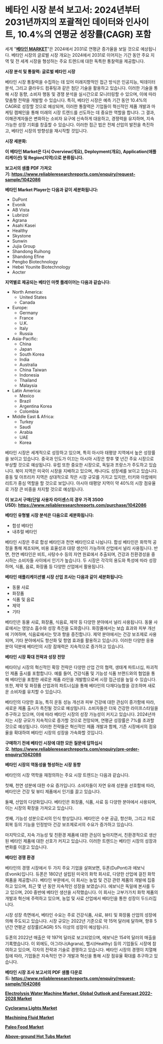 <p><h1>베타인 시장 분석 보고서: 2024년부터 2031년까지의 포괄적인 데이터와 인사이트, 10.4%의 연평균 성장률(CAGR) 포함</h1></p><p>세계 "<strong><a href="https://www.reliableresearchreports.com/betaine-r1042086?utm_campaign=105&utm_medium=8&utm_source=Github&utm_content=ia&utm_term=04122024&utm_id=betaine">베타인 MARKET</a></strong>"은 2024에서 2031로 연평균 증가율을 보일 것으로 예상됩니다. 베타인 시장의 글로벌 시장 개요는 2024에서 2031로 이어지는 기간 동안 주요 지역 및 전 세계 시장을 형성하는 주요 트렌드에 대한 독특한 통찰력을 제공합니다.</p>
<p><strong>시장 분석 및 통찰력: 글로벌 베타인 시장</strong></p>
<p><p>베타인 시장 통찰력을 수집하는 데 있어 미래지향적인 접근 방식은 인공지능, 빅데이터 분석, 그리고 클라우드 컴퓨팅과 같은 첨단 기술을 활용하고 있습니다. 이러한 기술을 통해 시장 동향, 소비자 행동 및 경쟁 분석을 실시간으로 모니터링할 수 있으며, 이에 따라 맞춤형 전략을 개발할 수 있습니다. 특히, 베타인 시장은 예측 기간 동안 10.4%의 CAGR로 성장할 것으로 예상되며, 이러한 통찰력은 기업들이 혁신적인 제품 개발과 마케팅 캠페인을 통해 미래의 시장 트렌드를 선도하는 데 중요한 역할을 합니다. 그 결과, 이해관계자들은 변화하는 소비자 요구에 신속하게 대응하고, 경쟁력을 유지하며, 지속 가능한 성장 기회를 창출할 수 있습니다. 이러한 접근 법은 전체 산업의 발전을 촉진하고, 베타인 시장의 방향성을 재시작할 것입니다.</p><a href="%7CAUTHORITHY_DOMAIN_URL%7C?utm_campaign=105&utm_medium=8&utm_source=Github&utm_content=ia&utm_term=04122024&utm_id=betaine"></a></p>
<p><strong>시장 세분화:</strong></p>
<p><strong>이 베타인 Market은 다시 Overview(개요), Deployment(개요), Application(애플리케이션) 및 Region(지역)으로 분류됩니다.</strong></p>
<p><strong>보고서의 샘플 PDF 가져오기:&nbsp;<a href="https://www.reliableresearchreports.com/enquiry/request-sample/1042086?utm_campaign=105&utm_medium=8&utm_source=Github&utm_content=ia&utm_term=04122024&utm_id=betaine">https://www.reliableresearchreports.com/enquiry/request-sample/1042086</a></strong><strong></strong></p>
<p><strong>베타인 Market Player는 다음과 같이 세분화됩니다:</strong></p>
<p><ul><li>DuPont</li><li>Evonik</li><li>AB Vista</li><li>Lubrizol</li><li>Agrana</li><li>Asahi Kasei</li><li>Healthy</li><li>Skystone</li><li>Sunwin</li><li>Jujia Group</li><li>Shandong Ruihong</li><li>Shandong Efine</li><li>Pengbo Biotechnology</li><li>Hebei Younite Biotechnology</li><li>Aocter</li></ul></p>
<p><strong>지역별로 제공되는 베타인 마켓 플레이어는 다음과 같습니다:</strong></p>
<p><ul>
    <li>
        North America:
        <ul>
            <li>United States</li>
            <li>Canada</li>
        </ul>
    </li>
    <li>
        Europe:
        <ul>
            <li>Germany</li>
            <li>France</li>
            <li>U.K.</li>
            <li>Italy</li>
            <li>Russia</li>
        </ul>
    </li>
    <li>
        Asia-Pacific:
        <ul>
            <li>China</li>
            <li>Japan</li>
            <li>South Korea</li>
            <li>India</li>
            <li>Australia</li>
            <li>China Taiwan</li>
            <li>Indonesia</li>
            <li>Thailand</li>
            <li>Malaysia</li>
        </ul>
    </li>
    <li>
        Latin America:
        <ul>
            <li>Mexico</li>
            <li>Brazil</li>
            <li>Argentina Korea</li>
            <li>Colombia</li>
        </ul>
    </li>
    <li>
        Middle East & Africa:
        <ul>
            <li>Turkey</li>
            <li>Saudi</li>
            <li>Arabia</li>
            <li>UAE</li>
            <li>Korea</li>
        </ul>
    </li>
    </ul></p>
<p><p>베타인 시장은 세계적으로 성장하고 있으며, 특히 아시아 태평양 지역에서 높은 성장률을 보이고 있습니다. 중국과 인도가 이끄는 아시아 시장은 향후 몇 년간 주요 시장으로 부상할 것으로 예상됩니다. 유럽 또한 중요한 시장으로, 독일과 프랑스가 주도하고 있습니다. 북미 지역은 미국이 시장을 지배하고 있으며, 캐나다도 성장세를 보이고 있습니다. 중동 및 아프리카 지역은 상대적으로 작은 시장 규모를 가지고 있지만, 터키와 아랍에미리트가 중심 역할을 할 것으로 보입니다. 아시아 태평양 지역이 약 40%의 시장 점유율로 가장 큰 비중을 차지할 것으로 예상됩니다.</p></p>
<p><strong>이 보고서 구매(단일 사용자 라이센스의 경우 가격 3500 USD):&nbsp;<a href="https://www.reliableresearchreports.com/purchase/1042086?utm_campaign=105&utm_medium=8&utm_source=Github&utm_content=ia&utm_term=04122024&utm_id=betaine">https://www.reliableresearchreports.com/purchase/1042086</a></strong></p>
<p><strong>베타인 유형별 시장 분석은 다음으로 세분화됩니다:</strong></p>
<p><ul><li>합성 베타인</li><li>내추럴 베타인</li></ul></p>
<p><p>베타인 시장은 주로 합성 베타인과 천연 베타인으로 나뉩니다. 합성 베타인은 화학적 공정을 통해 제조되며, 비용 효율성과 대량 생산이 가능하여 산업에서 널리 사용됩니다. 반면, 천연 베타인은 비트, 사탕수수 등의 자연 원료에서 추출되며, 건강과 친환경성을 중시하는 소비자들 사이에서 인기가 높습니다. 두 시장은 각각의 용도와 특성에 따라 성장하며, 식품, 음료, 화장품 등 다양한 산업에서 활용됩니다.</p></p>
<p><strong>베타인 애플리케이션별 시장 산업 조사는 다음과 같이 세분화됩니다:</strong></p>
<p><ul><li>동물 사료</li><li>화장품</li><li>식품 및 음료</li><li>제약</li><li>기타</li></ul></p>
<p><p>베타인은 동물 사료, 화장품, 식음료, 제약 등 다양한 분야에서 널리 사용됩니다. 동물 사료에서는 영양소 흡수와 성장 촉진을 도와줍니다. 화장품에서는 보습 효과와 피부 개선에 기여하며, 식음료에서는 맛과 향을 증진합니다. 제약 분야에서는 건강 보조제로 사용되며, 기타 분야에서도 항산화 및 항염 효과를 활용하고 있습니다. 이러한 다양한 응용 분야 덕분에 베타인의 시장 잠재력은 지속적으로 증가하고 있습니다.</p></p>
<p><strong>베타인 시장 확대 전략과 성장 전망</strong></p>
<p><p>베타이닝 시장의 혁신적인 확장 전략은 다양한 산업 간의 협력, 생태계 파트너십, 파괴적인 제품 출시를 포함합니다. 예를 들어, 건강식품 및 기능성 식품 브랜드와의 협업을 통해 베타인을 포함한 새로운 제품 라인을 개발함으로써 시장 접근성을 높일 수 있습니다. 또한, 제약 및 화장품 산업과의 파트너십을 통해 베타인의 다재다능함을 강조하며 새로운 소비자를 유치할 수 있습니다.</p><p>베타인의 다양한 효능, 특히 운동 성능 개선과 피부 건강에 대한 관심이 증가함에 따라, 새로운 제품 출시가 촉진될 것으로 예상됩니다. 소비자들은 더욱 건강한 라이프스타일을 추구하고 있으며, 이에 따라 베타인 시장의 성장 가능성이 커지고 있습니다. 2024년까지는 시장 규모가 지속적으로 증가할 것으로 전망되며, 연평균 성장률은 7%를 초과할 것으로 예상됩니다. 이러한 전략들은 혁신적인 제품 개발과 함께, 기존 시장에서의 점유율을 확대하여 베타인 시장의 성장을 가속화할 것입니다.</p></p>
<p><strong>구매하기 전에 베타인 시장에 대한 모든 질문에 답하십시오.&nbsp;<a href="https://www.reliableresearchreports.com/enquiry/pre-order-enquiry/1042086?utm_campaign=105&utm_medium=8&utm_source=Github&utm_content=ia&utm_term=04122024&utm_id=betaine">https://www.reliableresearchreports.com/enquiry/pre-order-enquiry/1042086</a></strong><strong></strong></p>
<p><strong>베타인 시장의 역동성을 형성하는 시장 동향</strong></p>
<p><p>베타인의 시장 역학을 재정의하는 주요 시장 트렌드는 다음과 같습니다. </p><p>첫째, 천연 성분에 대한 수요 증가입니다. 소비자들이 자연 유래 성분을 선호함에 따라, 베타인은 건강 및 뷰티 제품에서 인기를 끌고 있습니다. </p><p>둘째, 산업의 다양화입니다. 베타인은 화장품, 식품, 사료 등 다양한 분야에서 사용되며, 이는 시장의 확장을 가져오고 있습니다. </p><p>셋째, 기능성 성분으로서의 인식 향상입니다. 베타인은 수분 공급, 항산화, 그리고 피로 회복 등의 기능을 인정받아 건강 보조제로서의 수요가 증가하고 있습니다. </p><p>마지막으로, 지속 가능성 및 친환경 제품에 대한 관심이 높아지면서, 친환경적으로 생산된 베타인 제품에 대한 선호가 커지고 있습니다. 이러한 트렌드는 베타인 시장의 성장과 변화를 이끌고 있습니다.</p></p>
<p><strong>베타인 경쟁 환경</strong></p>
<p><p>베타인의 경쟁 시장에서 두 가지 주요 기업을 살펴보면, 듀폰(DuPont)과 에보닉(Evonik)입니다. 듀폰은 1802년 설립된 미국의 화학 회사로, 다양한 산업에 걸친 화학 제품을 제공합니다. 베타인 부문에서, 이 회사는 농업 및 건강 관련 제품의 개발에 집중하고 있으며, 최근 몇 년 동안 지속적인 성장을 보였습니다. 에보닉은 독일에 본사를 두고 있으며, 200 중반에 베타인 생산을 시작했습니다. 이 회사는 고부가가치 화학 제품의 개발과 혁신에 주력하고 있으며, 농업 및 사료 산업에서 베타인을 통한 성장이 두드러집니다.</p><p>시장 성장 측면에서, 베타인 수요는 주로 건강식품, 사료, 뷰티 및 화장품 산업의 성장에 의해 주도되고 있습니다. 시장 규모는 2022년 기준으로 약 15억 달러에 달하며, 향후 5년간 연평균 성장률(CAGR) 5% 이상의 성장이 예상됩니다.</p><p>듀폰의 2022년 매출은 약 197억 달러로 보고되었으며, 에보닉은 154억 달러의 매출을 기록했습니다. 이 외에도, 아그라나(Agrana), 헬시(Healthy) 등의 기업들도 시장에 참여하고 있으며, 각자의 전략과 기술로 경쟁하고 있습니다. 베타인 시장의 경쟁이 치열해짐에 따라, 기업들은 지속적인 연구 개발과 혁신을 통해 시장 점유율 확대를 추구하고 있습니다.</p></p>
<p><strong>베타인 시장 조사 보고서의 PDF 샘플 다운로드:&nbsp;<a href="https://www.reliableresearchreports.com/enquiry/request-sample/1042086?utm_campaign=105&utm_medium=8&utm_source=Github&utm_content=ia&utm_term=04122024&utm_id=betaine">https://www.reliableresearchreports.com/enquiry/request-sample/1042086</a></strong></p>
<p><strong><p><a href="https://github.com/joannesouthgate/Market-Research-Report-List-5/blob/main/electrolysis-water-machine-market-global-outlook-and-forecast-2022-2028-market.md?utm_campaign=105&utm_medium=8&utm_source=Github&utm_content=ia&utm_term=04122024&utm_id=betaine">Electrolysis Water Machine Market, Global Outlook and Forecast 2022-2028 Market</a></p><p><a href="https://issuu.com/reportprime-2/docs/cyclorama-lights-market-size-2030.pptx?utm_campaign=105&utm_medium=8&utm_source=Github&utm_content=ia&utm_term=04122024&utm_id=betaine">Cyclorama Lights Market</a></p><p><a href="https://www.linkedin.com/pulse/emerging-technologies-reshaping-machining-fluid-market-impact-nmuse?utm_campaign=105&utm_medium=8&utm_source=Github&utm_content=ia&utm_term=04122024&utm_id=betaine">Machining Fluid Market</a></p><p><a href="https://www.linkedin.com/pulse/growth-projections-paleo-food-market-comprehensive-analysis-wzcre?utm_campaign=105&utm_medium=8&utm_source=Github&utm_content=ia&utm_term=04122024&utm_id=betaine">Paleo Food Market</a></p><p><a href="https://issuu.com/reportprime-2/docs/above-ground-hot-tubs-market-size-2030.pptx?utm_campaign=105&utm_medium=8&utm_source=Github&utm_content=ia&utm_term=04122024&utm_id=betaine">Above-ground Hot Tubs Market</a></p></strong></p>